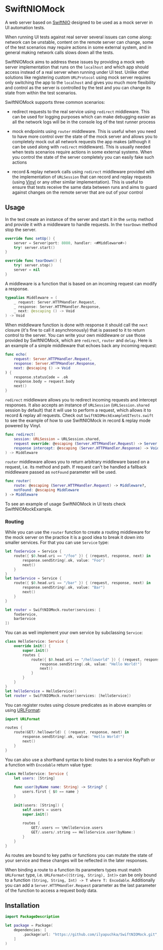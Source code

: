 # SwiftNIOMock
A web server based on [SwiftNIO](https://github.com/apple/swift-nio) designed to be used as a mock server in UI automation tests.

When running UI tests against real server several issues can come along: network can be unstable, content on the remote server can change, some of the test scenarios may require actions in some external system, and in general making network calls slows down all the tests.

SwiftNIOMock aims to address these issues by providing a mock web server implementation that runs on the `localhost` and which app should access instead of a real server when running under UI test. Unlike other solutions like registering custom `URLProtocol` using mock server requires only switching the app to the `localhost` and gives you much more flexibility and control as the server is controlled by the test and you can change its state from within the test scenarios. 

SwiftNIOMock supports three common scenarios:

- redirect requests to the real service using `redirect` middleware. This can be used for logging purposes which can make debugging easier as all the network logs will be in the console log of the test runner process

- mock endpoints using `router` middleware. This is useful when you need to have more control over the state of the mock server and allows you to completely mock out all network requests the app makes (although it can be used along with `redirect` middleware). This is usually needed when tests scenarios require actions in some external systems. When you control the state of the server completely you can easily fake such actions

- record & replay network calls using `redirect` middleware provided with the implementation of `URLSession` that can record and replay requests (using [Vinyl](https://github.com/Velhotes/Vinyl) or any other similar implementation). This is useful to ensure that tests receive the same data between runs and aims to guard against changes on the remote server that are out of your control

## Usage

In the test create an instance of the server and start it in the `setUp` method and provide it with a middleware to handle requests. In the `tearDown` method stop the server.

```swift
override func setUp() {
    server = Server(port: 8080, handler: <#Middleware#>)
    try! server.start()
}

override func tearDown() {
    try! server.stop()
    server = nil
}
```

A middleware is a function that is based on an incoming request can modify a response. 

```swift
typealias Middleware = (
    _ request: Server.HTTPHandler.Request,
    _ response: Server.HTTPHandler.Response,
    _ next: @escaping () -> Void
) -> Void
```

When middleware function is done with response it should call the `next` closure (it's fine to call it asynchronously) that is passed to it to return control to the server.  You can write your own middleware or use those provided by SwiftNIOMock, which are `redirect`, `router` and `delay`.  Here is an example of a simple middleware that echoes back any incoming request:

```swift
func echo(
    request: Server.HTTPHandler.Request,
    response: Server.HTTPHandler.Response,
    next: @escaping () -> Void
) {
    response.statusCode = .ok
    response.body = request.body
    next()
}
```

`redirect` middleware allows you to redirect incoming requests and intercept responses. It also accepts an instance of `URLSession` (`URLSession.shared` session by default) that it will use to perform a request, which allows it to record & replay all requests. Check out `SwiftNIOMockExampleUITests.swift` to see the example of how to use SwiftNIOMock in record & replay mode powered by Vinyl.

```swift
func redirect(
    session: URLSession = URLSession.shared,
    request override: @escaping (Server.HTTPHandler.Request) -> Server.HTTPHandler.Request,
    response intercept: @escaping (Server.HTTPHandler.Response) -> Void = { _ in }
) -> Middleware
```

`router` middleware allows you to return arbitrary middleware based on a request, i.e. its method and path. If request can't be handled a fallback middleware passed as `notFound` parameter will be used.

```swift
func router(
    route: @escaping (Server.HTTPHandler.Request) -> Middleware?,
    notFound: @escaping Middleware
) -> Middleware
```

To see an example of usage SwiftNIOMock in UI tests check SwiftNIOMockExample.

### Routing

While you can use the `router` function to create a routing middleware for the mock server on the practice it is a good idea to break it down into smaller services. For that you can use `Service` type:

```swift
let fooService = Service {
    route({ $0.head.uri == "/foo" }) { (request, response, next) in
        response.sendString(.ok, value: "Foo")
        next()
    }
}
let barService = Service {
    route({ $0.head.uri == "/bar" }) { (request, response, next) in
        response.sendString(.ok, value: "Bar")
        next()
    }
}

let router = SwiftNIOMock.router(services: [
    fooService,
    barService
])
```

You can as well implement your own service by subclassing `Service`:

```swift
class HelloService: Service {
    override init() {
        super.init()
        routes {
            route({ $0.head.uri == "/helloworld" }) { (request, response, next) in
                response.sendString(.ok, value: "Hello World!")
                next()
            }
        }
    }
}
let helloService = HelloService()
let router = SwiftNIOMock.router(services: [helloService])
```

You can register routes using closure predicates as in above examples or using [URLFormat](https://github.com/ilyapuchka/URLFormat):

```swift
import URLFormat

routes {
    route(GET/.helloworld) { (request, response, next) in
        response.sendString(.ok, value: "Hello World!")
        next()
    }
}
```

You can also use a shorthand syntax to bind routes to a service KeyPath or a function with `Encodable` return value type:

```swift
class HelloService: Service {
    let users: [String]
    
    func user(byName name: String) -> String? {
        users.first { $0 == name }
    }
    
    init(users: [String]) {
        self.users = users
        super.init()
        
        routes {
            GET/.users == \HelloService.users
            GET/.users/.string == HelloService.user(byName:)
        }
    }
}
```

As routes are bound to key paths or functions you can mutate the state of your service and these changes will be reflected in the later responses.

When binding a route to a function its parameters types must match `URLFormat` type, i.e. `URLFormat<((String, String), Int)>` can be only bound to a function `(String, String, Int) -> T where T: Encodable`. Additionally you can add a `Server.HTTPHandler.Request` parameter as the last parameter of the function to access a request body data.

## Installation

```swift
import PackageDescription

let package = Package(
    dependencies: [
        .package(url: "https://github.com/ilyapuchka/SwiftNIOMock.git", .branch("master")),
    ]
)
```

